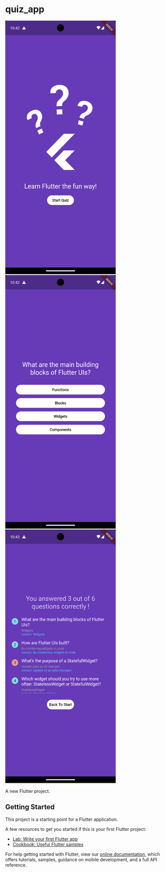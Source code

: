 # quiz_app

<img src="https://github.com/prayogisholihul/quiz_app/blob/master/Screenshot_1708270949.png" width="350" height="800">
<img src="https://github.com/prayogisholihul/quiz_app/blob/master/Screenshot_1708270952.png" width="350" height="800">
<img src="https://github.com/prayogisholihul/quiz_app/blob/master/Screenshot_1708270991.png" width="350" height="800">

A new Flutter project.

## Getting Started

This project is a starting point for a Flutter application.

A few resources to get you started if this is your first Flutter project:

- [Lab: Write your first Flutter app](https://flutter.dev/docs/get-started/codelab)
- [Cookbook: Useful Flutter samples](https://flutter.dev/docs/cookbook)

For help getting started with Flutter, view our
[online documentation](https://flutter.dev/docs), which offers tutorials,
samples, guidance on mobile development, and a full API reference.
